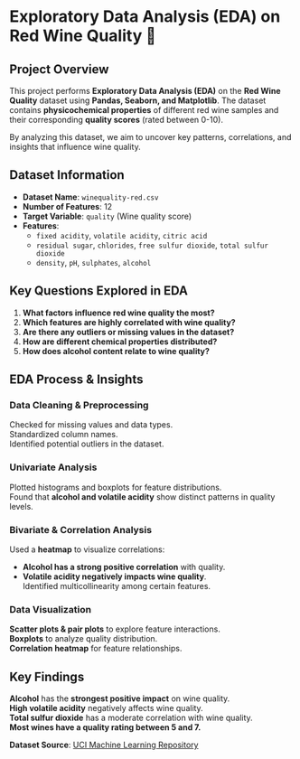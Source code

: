 # **Exploratory Data Analysis (EDA) on Red Wine Quality 🍷**  

## **Project Overview**  
This project performs **Exploratory Data Analysis (EDA)** on the **Red Wine Quality** dataset using **Pandas, Seaborn, and Matplotlib**. The dataset contains **physicochemical properties** of different red wine samples and their corresponding **quality scores** (rated between 0-10).  

By analyzing this dataset, we aim to uncover key patterns, correlations, and insights that influence wine quality.  

## **Dataset Information**  
- **Dataset Name**: `winequality-red.csv`  
- **Number of Features**: 12  
- **Target Variable**: `quality` (Wine quality score)  
- **Features**:
  - `fixed acidity`, `volatile acidity`, `citric acid`
  - `residual sugar`, `chlorides`, `free sulfur dioxide`, `total sulfur dioxide`
  - `density`, `pH`, `sulphates`, `alcohol`

## **Key Questions Explored in EDA**  
1. **What factors influence red wine quality the most?**  
2. **Which features are highly correlated with wine quality?**  
3. **Are there any outliers or missing values in the dataset?**  
4. **How are different chemical properties distributed?**  
5. **How does alcohol content relate to wine quality?**  

## **EDA Process & Insights**  
### **Data Cleaning & Preprocessing**  
  Checked for missing values and data types.  
  Standardized column names.  
  Identified potential outliers in the dataset.  

### **Univariate Analysis**  
  Plotted histograms and boxplots for feature distributions.  
  Found that **alcohol and volatile acidity** show distinct patterns in quality levels.  

### **Bivariate & Correlation Analysis**  
  Used a **heatmap** to visualize correlations:  
  - **Alcohol has a strong positive correlation** with quality.  
  - **Volatile acidity negatively impacts wine quality**.  
  Identified multicollinearity among certain features.  

### **Data Visualization**  
  **Scatter plots & pair plots** to explore feature interactions.  
  **Boxplots** to analyze quality distribution.  
  **Correlation heatmap** for feature relationships.  

## **Key Findings**  
  **Alcohol** has the **strongest positive impact** on wine quality.  
  **High volatile acidity** negatively affects wine quality.  
  **Total sulfur dioxide** has a moderate correlation with wine quality.  
  **Most wines have a quality rating between 5 and 7.**  

**Dataset Source**: [UCI Machine Learning Repository](https://archive.ics.uci.edu/ml/datasets/wine+quality)  
